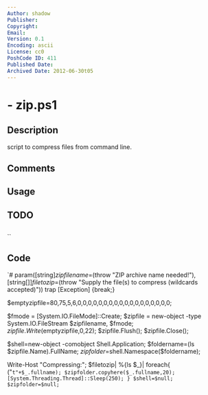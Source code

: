 ```yaml
---
Author: shadow
Publisher: 
Copyright: 
Email: 
Version: 0.1
Encoding: ascii
License: cc0
PoshCode ID: 411
Published Date: 
Archived Date: 2012-06-30t05
---
```


#  - zip.ps1

## Description

script to compress files from command line.

## Comments



## Usage



## TODO



## 

``

## Code

`#
 param([string]$zipfilename=$(throw "ZIP archive name needed!"), 
       [string[]]$filetozip=$(throw "Supply the file(s) to compress (wildcards accepted)"))
 trap [Exception] {break;}
 
 $emptyzipfile=80,75,5,6,0,0,0,0,0,0,0,0,0,0,0,0,0,0,0,0,0,0;
 
 $fmode = [System.IO.FileMode]::Create;
 $zipfile = new-object -type System.IO.FileStream $zipfilename, $fmode;
 $zipfile.Write($emptyzipfile,0,22);
 $zipfile.Flush();
 $zipfile.Close();
 
 $shell=new-object -comobject Shell.Application;
 $foldername=(ls $zipfile.Name).FullName;
 $zipfolder=$shell.Namespace($foldername);
 
 Write-Host "Compressing:";
 $filetozip| %{ls $_}| 
     foreach{ 
         ("`t"+$_.fullname);
         $zipfolder.copyhere($_.fullname,20);
         [System.Threading.Thread]::Sleep(250);
     }
 $shell=$null;
 $zipfolder=$null;
`

